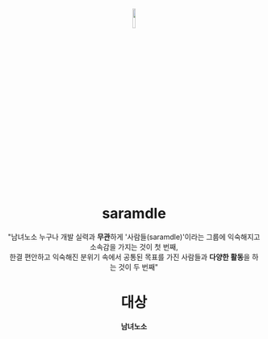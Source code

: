 # <div align="center"> <img width="10%" src="https://user-images.githubusercontent.com/102597172/221416026-b4119c1f-a2cb-4001-b9d5-f45ca6167b16.png"></div> <div align="center"> saramdle </div>

<div align="center"> "남녀노소 누구나 개발 실력과 <strong>무관</strong>하게 '사람들(saramdle)'이라는 그룹에 익숙해지고 소속감을 가지는 것이 첫 번째,<br> 한결 편안하고 익숙해진 분위기 속에서 공통된 목표를 가진 사람들과 <strong>다양한 활동</strong>을 하는 것이 두 번째"</div>

# <div align="center"> 대상 </div>
<div align="center"> <strong>남녀노소</strong></div>

